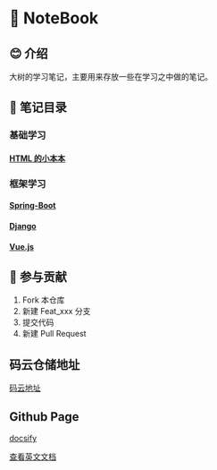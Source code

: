 # 📕 NoteBook

## 😊 介绍

大树的学习笔记，主要用来存放一些在学习之中做的笔记。

## 📝 笔记目录

### 基础学习

#### [HTML 的小本本](HTML/)

### 框架学习

#### [Spring-Boot](Spring-Boot/)

#### [Django](Django/)

#### [Vue.js](Vue.js/)


## 👏 参与贡献

1. Fork 本仓库
2. 新建 Feat_xxx 分支
3. 提交代码
4. 新建 Pull Request

## 码云仓储地址

[码云地址](https://gitee.com/BEATREEHERO/NoteBook)

## Github Page

[docsify](https://docsify.js.org/#/)

[查看英文文档](README.en.md)
